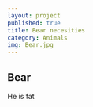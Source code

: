 ```yaml
---
layout: project
published: true
title: Bear necesities
category: Animals
img: Bear.jpg
---
```

## Bear
He is fat
